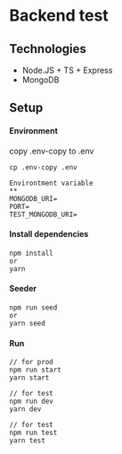 # Backend test

## Technologies
- Node.JS + TS + Express
- MongoDB

## Setup
#### Environment
copy .env-copy to .env
```
cp .env-copy .env
```
```
Environtment variable
**
MONGODB_URI=
PORT=
TEST_MONGODB_URI=
```

#### Install dependencies
```
npm install
or
yarn 
```

#### Seeder
```
npm run seed 
or
yarn seed
```
#### Run
```
// for prod
npm run start
yarn start

// for test
npm run dev
yarn dev

// for test
npm run test
yarn test
```
